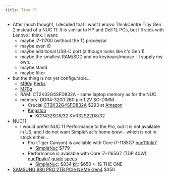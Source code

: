 ```yaml
---
title: Tiny PC
---
```

- After much thought, I decided that I want Lenovo ThinkCentre Tiny Gen 2 instead of a NUC 11. It is similar to HP and Dell 1L PCs, but I'll stick with Lenovo I think. I want:
  - maybe i7-11700 (without the T) processor
  - maybe even i9
  - maybe additional USB-C port (although looks like it's Gen 1)
  - maybe the smallest RAM/SDD and no keyboars/mouse - I supply my own...
  - maybe stand
  - maybe filter
- but the thing is not yet configurable...
  - [M90q](https://www.lenovo.com/us/en/p/desktops/thinkcentre/m-series-tiny/thinkcentre-m90q-gen-2/11tc1mt9qg2) [Perks](https://www.lenovo.com/us/members/en/p/desktops/thinkcentre/m-series-tiny/thinkcentre-m90q-gen-2/11tc1mt9qg2?groupId=epp_cocacola)
  - [M70q](https://www.lenovo.com/us/en/p/desktops/thinkcentre/m-series-tiny/thinkcentre-m70q-gen-2/wmd00000453)
  - RAM: CT2K32G4SFD832A  - same laptop memory as for the NUC
  - memory: DDR4-3200 260 pin 1.2V SO-DIMM
    - Crucial [CT2K32G4SFD832A](https://www.crucial.com/memory/ddr4/ct2k32g4sfd832a/ct20851133)   $293 at [Amazon](https://www.amazon.com/Crucial-Single-SODIMM-260-Pin-Memory/dp/B07ZLCVKPV/ref=asc_df_B07ZLC7VNH/?tag=hyprod-20&linkCode=df0&hvadid=459728334703&hvpos=&hvnetw=g&hvrand=18152813235740296959&hvpone=&hvptwo=&hvqmt=&hvdev=c&hvdvcmdl=&hvlocint=&hvlocphy=9002082&hvtargid=pla-902017067969&th=1)
    - [Kingston](https://www.kingston.com/unitedstates/us/memory/search?model=101029&devicetype=21&mfr=INT&line=Next%20Unit%20of%20Computing%20(NUC))
      - KCP432SD8/32 KVR32S22D8/32
- NUC11
  - I would prefer NUC 11 Performance to the Pro, but it is not available in US, and I do not want SimpleNuc's home brew - which is not in stock either...
    - Pro (Tiger Canyon) is available with Core i7-1185G7 [nuc11tnki7](https://ark.intel.com/content/www/us/en/ark/products/205599/intel-nuc-11-pro-kit-nuc11tnki7.html)
      - [SimpleNuc](https://simplynuc.com/11tnhi7-full/) $779
    - Performance is available with Core i7-1165G7 (TDP 40W): [nuc11paki7](https://www.intel.com/content/www/us/en/products/sku/205029/intel-nuc-11-performance-kit-nuc11paki7/specifications.html)  [guide](https://www.intel.com/content/dam/support/us/en/documents/intel-nuc/NUC11PAK_Kit_UserGuide.pdf)  [specs](https://www.intel.com/content/dam/support/us/en/documents/intel-nuc/NUC11PA_TechProdSpec.pdf)
      - [SimpleNuc](https://simplynuc.com/11paki7-full/): $834  [kit](https://simplynuc.com/11paki7-shop/): $650   <- IS THE ONE
- [SAMSUNG 980 PRO 2TB PCIe NVMe Gen4](https://www.amazon.com/dp/B08RK2SR23/?coliid=I2ICH6OU5OLXCB&colid=3SQX39LLHO27E&psc=1&ref_=lv_ov_lig_dp_it) $350